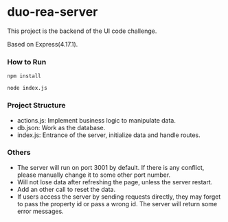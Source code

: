 # duo-rea-server
This project is the backend of the UI code challenge.

Based on Express(4.17.1).

### How to Run
```npm install```

```node index.js```

### Project Structure
* actions.js:  Implement business logic to manipulate data.
* db.json:     Work as the database.
* index.js:    Entrance of the server, initialize data and handle routes.

### Others
* The server will run on port 3001 by default. If there is any conflict, please manually change it to some other port number.
* Will not lose data after refreshing the page, unless the server restart.
* Add an other call to reset the data.
* If users access the server by sending requests directly, they may forget to pass the property id or pass a wrong id. The server will return some error messages.
